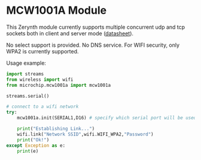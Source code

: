 # MCW1001A Module

This Zerynth module currently supports multiple concurrent udp and tcp sockets both in client and server mode ([datasheet](http://ww1.microchip.com/downloads/en/DeviceDoc/70671A.pdf)).

No select support is provided. No DNS service.
For WIFI security, only WPA2 is currently supported.

Usage example:

```python
import streams
from wireless import wifi
from microchip.mcw1001a import mcw1001a

streams.serial()

# connect to a wifi network
try:
    mcw1001a.init(SERIAL1,D16) # specify which serial port will be used and which RST pin

    print("Establishing Link...")
    wifi.link("Network SSID",wifi.WIFI_WPA2,"Password")
    print("Ok!")
except Exception as e:
    print(e)
```
